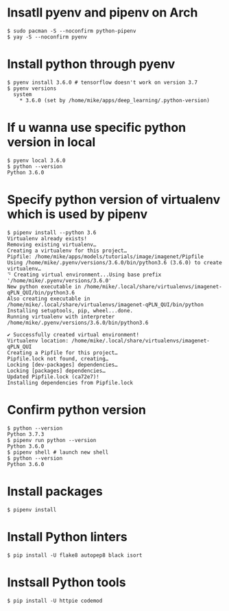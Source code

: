 # Insatll pyenv and pipenv on Arch

```
$ sudo pacman -S --noconfirm python-pipenv
$ yay -S --noconfirm pyenv
```

# Install python through pyenv

```
$ pyenv install 3.6.0 # tensorflow doesn't work on version 3.7
$ pyenv versions
  system
    * 3.6.0 (set by /home/mike/apps/deep_learning/.python-version)
```

# If u wanna use specific python version in local

```
$ pyenv local 3.6.0
$ python --version
Python 3.6.0
```

# Specify python version of virtualenv which is used by pipenv

```
$ pipenv install --python 3.6
Virtualenv already exists!
Removing existing virtualenv…
Creating a virtualenv for this project…
Pipfile: /home/mike/apps/models/tutorials/image/imagenet/Pipfile
Using /home/mike/.pyenv/versions/3.6.0/bin/python3.6 (3.6.0) to create virtualenv…
⠙ Creating virtual environment...Using base prefix '/home/mike/.pyenv/versions/3.6.0'
New python executable in /home/mike/.local/share/virtualenvs/imagenet-qPLN_QUI/bin/python3.6
Also creating executable in /home/mike/.local/share/virtualenvs/imagenet-qPLN_QUI/bin/python
Installing setuptools, pip, wheel...done.
Running virtualenv with interpreter /home/mike/.pyenv/versions/3.6.0/bin/python3.6

✔ Successfully created virtual environment!
Virtualenv location: /home/mike/.local/share/virtualenvs/imagenet-qPLN_QUI
Creating a Pipfile for this project…
Pipfile.lock not found, creating…
Locking [dev-packages] dependencies…
Locking [packages] dependencies…
Updated Pipfile.lock (ca72e7)!
Installing dependencies from Pipfile.lock 
```

# Confirm python version

```
$ python --version
Python 3.7.3
$ pipenv run python --version
Python 3.6.0
$ pipenv shell # launch new shell
$ python --version
Python 3.6.0
```

# Install packages

```
$ pipenv install 
```

# Install Python linters 

```
$ pip install -U flake8 autopep8 black isort
```

# Instsall Python tools

```
$ pip install -U httpie codemod
```
